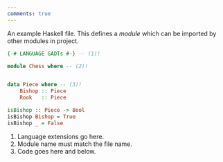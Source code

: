 ```yaml
---
comments: true
---
```


An example Haskell file. This defines a *module* which can be imported by other modules in project.

```hs
{-# LANGUAGE GADTs #-} -- (1)!

module Chess where -- (2)!


data Piece where -- (3)!
    Bishop :: Piece
    Rook   :: Piece

isBishop :: Piece -> Bool
isBishop Bishop = True
isBishop _ = False
```

1. Language extensions go here.
2. Module name must match the file name.
3. Code goes here and below.
